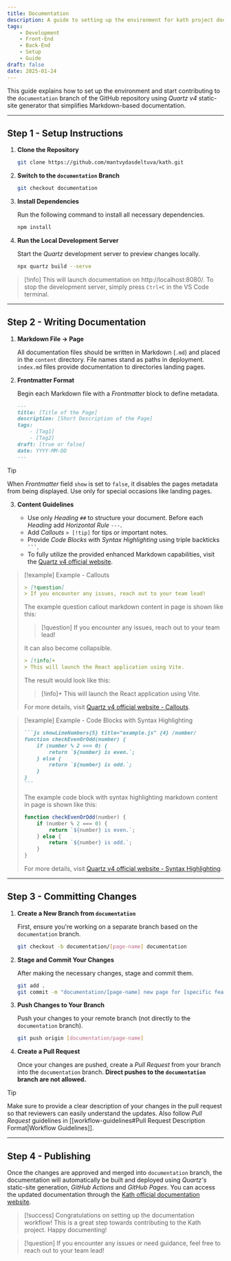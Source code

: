 ```yaml
---
title: Documentation
description: A guide to setting up the environment for kath project documentation development.
tags: 
    - Development
    - Front-End
    - Back-End
    - Setup
    - Guide
draft: false
date: 2025-01-24
---
```


This guide explains how to set up the environment and start contributing to the `documentation` branch of the GitHub repository using _Quartz v4_ static-site generator that simplifies Markdown-based documentation.

---

## Step 1 - Setup Instructions

1. **Clone the Repository**

    ```bash
    git clone https://github.com/mantvydasdeltuva/kath.git
    ```

2. **Switch to the `documentation` Branch**

    ```bash
    git checkout documentation
    ```

3. **Install Dependencies**

    Run the following command to install all necessary dependencies.

    ```bash
    npm install
    ```

4. **Run the Local Development Server**
   
    Start the _Quartz_ development server to preview changes locally.
   
    ```bash
    npx quartz build --serve
    ```

> [!info]
> This will launch documentation on http://localhost:8080/. To stop the development server, simply press `Ctrl+C` in the VS Code terminal.

---

## Step 2 - Writing Documentation

1. **Markdown File -> Page**
    
    All documentation files should be written in Markdown (`.md`) and placed in the `content` directory. File names stand as paths in deployment. `index.md` files provide documentation to directories landing pages.

2. **Frontmatter Format**
   
    Begin each Markdown file with a _Frontmatter_ block to define metadata.

    ```md
    ---
    title: [Title of the Page]
    description: [Short Description of the Page]
    tags: 
        - [Tag1]
        - [Tag2]
    draft: [true or false]
    date: YYYY-MM-DD
    ---
    ```

> [!tip]
> When _Frontmatter_ field `show` is set to `false`, it disables the pages metadata from being displayed. Use only for special occasions like landing pages.

3. **Content Guidelines**

    - Use only _Heading_ `##` to structure your document. Before each _Heading_ add _Horizontal Rule_ `---`.
    - Add _Callouts_ `> [!tip]` for tips or important notes.
    - Provide _Code Blocks_ with _Syntax Highlighting_ using triple backticks `` ``` ``.
    - To fully utilize the provided enhanced Markdown capabilities, visit the [Quartz v4 official website](https://quartz.jzhao.xyz/features/).

> [!example] Example - Callouts
> ```md
> > [!question]
> > If you encounter any issues, reach out to your team lead!
> ```
>
> The example question callout markdown content in page is shown like this:
> 
> > [!question]
> > If you encounter any issues, reach out to your team lead!
> 
> It can also become collapsible.
> 
> ```md
> > [!info]+
> > This will launch the React application using Vite.
> ```
>
> The result would look like this:
> 
> > [!info]+
> > This will launch the React application using Vite.
>
> For more details, visit [Quartz v4 official website - Callouts](https://quartz.jzhao.xyz/features/callouts).

> [!example] Example - Code Blocks with Syntax Highlighting
> ``````md
> ```js showLineNumbers{5} title="example.js" {4} /number/
> function checkEvenOrOdd(number) {
>     if (number % 2 === 0) {
>         return `${number} is even.`;
>     } else {
>         return `${number} is odd.`;
>     }
> }
> ```
> ``````
>
> The example code block with syntax highlighting markdown content in page is shown like this:
> 
> ```js showLineNumbers{5} title="example.js" {4} /number/ 
> function checkEvenOrOdd(number) {
>     if (number % 2 === 0) {
>         return `${number} is even.`;
>     } else {
>         return `${number} is odd.`;
>     }
> }
> ```
>
> For more details, visit [Quartz v4 official website - Syntax Highlighting](https://quartz.jzhao.xyz/features/syntax-highlighting).

---

## Step 3 - Committing Changes

1. **Create a New Branch from `documentation`**
   
    First, ensure you're working on a separate branch based on the `documentation` branch.

    ```bash
    git checkout -b documentation/[page-name] documentation
    ```

2. **Stage and Commit Your Changes** 
   
    After making the necessary changes, stage and commit them.

    ```bash
    git add .
    git commit -m "documentation/[page-name] new page for [specific feature or section]"
    ```
3. **Push Changes to Your Branch**
   
    Push your changes to your remote branch (not directly to the `documentation` branch).

    ```bash
    git push origin [documentation/page-name]
    ```

4. **Create a Pull Request**
   
    Once your changes are pushed, create a _Pull Request_ from your branch into the `documentation` branch. **Direct pushes to the `documentation` branch are not allowed.**

> [!tip]
> Make sure to provide a clear description of your changes in the pull request so that reviewers can easily understand the updates. Also follow _Pull Request_ guidelines in [[workflow-guidelines#Pull Request Description Format|Workflow Guidelines]].

---

## Step 4 - Publishing

Once the changes are approved and merged into `documentation` branch, the documentation will automatically be built and deployed using _Quartz's_ static-site generation, _GitHub Actions_ and _GitHub Pages_. You can access the updated documentation through the [Kath official documentation website](https://docs.kath.lt/).

> [!success]
> Congratulations on setting up the documentation workflow! This is a great step towards contributing to the Kath project. Happy documenting!

> [!question]
> If you encounter any issues or need guidance, feel free to reach out to your team lead!